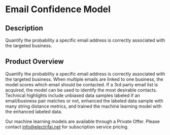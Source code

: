 #  Email Confidence Model

## Description
Quantify the probability a specific email address is correctly associated with the targeted business.

## Product Overview
Quantify the probability a specific email address is correctly associated with the targeted business. When multiple emails are linked to one business, the model scores which email should be contacted. If a 3rd party email list is acquired, the model can be used to identify the most desirable contacts. Technical highlights include unbiased data samples labeled if an email/business pair matches or not, enhanced the labeled data sample with many string distance metrics, and trained the machine learning model with the enhanced labeled data.

Our machine learning models are available through a Private Offer. Please contact info@electrifai.net for subscription service pricing.



